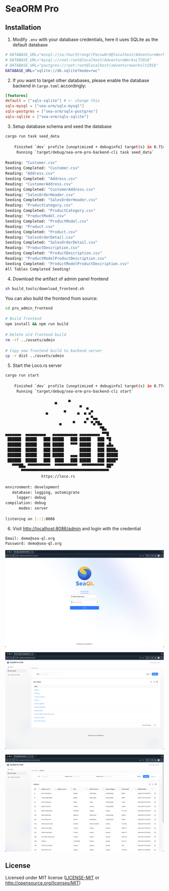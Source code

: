 # SeaORM Pro


## Installation

1. Modify `.env` with your database credentials, here it uses SQLite as the default database

```sh
# DATABASE_URL="mssql://sa:YourStrong()Passw0rd@localhost/AdventureWorksLT2016"
# DATABASE_URL="mysql://root:root@localhost/AdventureWorksLT2016"
# DATABASE_URL="postgres://root:root@localhost/adventureworkslt2016"
DATABASE_URL="sqlite://db.sqlite?mode=rwc"
```

2. If you want to target other databases, please enable the database backend in `Cargo.toml` accordingly:

```toml
[features]
default = ["sqlx-sqlite"] # <- change this
sqlx-mysql = ["sea-orm/sqlx-mysql"]
sqlx-postgres = ["sea-orm/sqlx-postgres"]
sqlx-sqlite = ["sea-orm/sqlx-sqlite"]
```

3. Setup database schema and seed the database

```sh
cargo run task seed_data

    Finished `dev` profile [unoptimized + debuginfo] target(s) in 0.71s
     Running `target/debug/sea-orm-pro-backend-cli task seed_data`

Reading: "Customer.csv"
Seeding Completed: "Customer.csv"
Reading: "Address.csv"
Seeding Completed: "Address.csv"
Reading: "CustomerAddress.csv"
Seeding Completed: "CustomerAddress.csv"
Reading: "SalesOrderHeader.csv"
Seeding Completed: "SalesOrderHeader.csv"
Reading: "ProductCategory.csv"
Seeding Completed: "ProductCategory.csv"
Reading: "ProductModel.csv"
Seeding Completed: "ProductModel.csv"
Reading: "Product.csv"
Seeding Completed: "Product.csv"
Reading: "SalesOrderDetail.csv"
Seeding Completed: "SalesOrderDetail.csv"
Reading: "ProductDescription.csv"
Seeding Completed: "ProductDescription.csv"
Reading: "ProductModelProductDescription.csv"
Seeding Completed: "ProductModelProductDescription.csv"
All Tables Completed Seeding!
```

4. Download the artifact of admin panel frontend

```sh
sh build_tools/download_frontend.sh
```

You can also build the frontend from source:

```sh
cd pro_admin_frontend

# Build frontend
npm install && npm run build

# Delete old frontend build
rm -rf ../assets/admin

# Copy new frontend build to backend server
cp -r dist ../assets/admin
```

5. Start the Loco.rs server

```sh
cargo run start

    Finished `dev` profile [unoptimized + debuginfo] target(s) in 0.77s
     Running `target/debug/sea-orm-pro-backend-cli start`

                      ▄     ▀
                                 ▀  ▄
                  ▄       ▀     ▄  ▄ ▄▀
                                    ▄ ▀▄▄
                        ▄     ▀    ▀  ▀▄▀█▄
                                          ▀█▄
▄▄▄▄▄▄▄  ▄▄▄▄▄▄▄▄▄   ▄▄▄▄▄▄▄▄▄▄▄ ▄▄▄▄▄▄▄▄▄ ▀▀█
 ██████  █████   ███ █████   ███ █████   ███ ▀█
 ██████  █████   ███ █████   ▀▀▀ █████   ███ ▄█▄
 ██████  █████   ███ █████       █████   ███ ████▄
 ██████  █████   ███ █████   ▄▄▄ █████   ███ █████
 ██████  █████   ███  ████   ███ █████   ███ ████▀
   ▀▀▀██▄ ▀▀▀▀▀▀▀▀▀▀  ▀▀▀▀▀▀▀▀▀▀  ▀▀▀▀▀▀▀▀▀▀ ██▀
       ▀▀▀▀▀▀▀▀▀▀▀▀▀▀▀▀▀▀▀▀▀▀▀▀▀▀▀▀▀▀▀▀▀▀▀▀▀▀▀
                https://loco.rs

environment: development
   database: logging, automigrate
     logger: debug
compilation: debug
      modes: server

listening on [::]:8086
```

6. Visit [http://localhost:8086/admin](http://localhost:8086/admin) and login with the credential

```
Email: demo@sea-ql.org
Password: demo@sea-ql.org
```

![](docs/demo_login.png)

![](docs/demo_table_list.png)

![](docs/demo_table_view.png)

## License

Licensed under MIT license ([LICENSE-MIT](LICENSE-MIT) or <http://opensource.org/licenses/MIT>)

